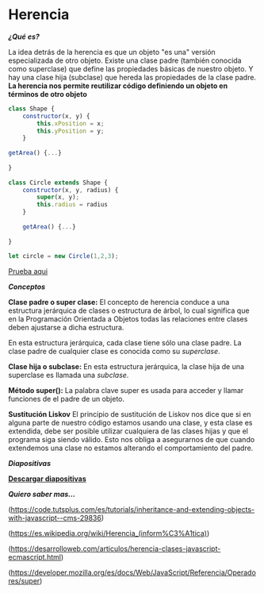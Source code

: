 # Herencia #

***¿Qué es?***

La idea detrás de la herencia es que un objeto "es una" versión especializada de otro objeto. Existe una clase padre (también conocida como superclase) que define las propiedades básicas de nuestro objeto. Y hay una clase hija (subclase) que hereda las propiedades de la clase padre.
**La herencia nos permite reutilizar código definiendo un objeto en términos de otro objeto**


```javascript
class Shape {
    constructor(x, y) {
        this.xPosition = x;
        this.yPosition = y;
    }
 
getArea() {...}
 
}
 
class Circle extends Shape {
    constructor(x, y, radius) {
        super(x, y);
        this.radius = radius
    }
 
    getArea() {...}
 
}
 
let circle = new Circle(1,2,3);
```

[Prueba aqui](https://repl.it/@EduDevf/herencia "replit")

***Conceptos***

**Clase padre o super clase:** El concepto de herencia conduce a una estructura jerárquica de clases o estructura de árbol, lo cual significa que en la Programación Orientada a Objetos todas las relaciones entre clases deben ajustarse a dicha estructura. 

En esta estructura jerárquica, cada clase tiene sólo una clase padre. La clase padre de cualquier clase es conocida como su *superclase*. 

**Clase hija o subclase:** En esta estructura jerárquica, la clase hija de una superclase es llamada una *subclase*. 


**Método super():** La palabra clave super es usada para acceder y llamar funciones de el padre de un objeto.

**Sustitución Liskov** El principio de sustitución de Liskov nos dice que si en alguna parte de nuestro código estamos usando una clase, y esta clase es extendida, debe ser posible utilizar cualquiera de las clases hijas y que el programa siga siendo válido. Esto nos obliga a asegurarnos de que cuando extendemos una clase no estamos alterando el comportamiento del padre.

***Diapositivas***

[**Descargar diapositivas**](https://raw.githubusercontent.com/devfmx/cinta-roja/master/2_herencia/Herencia.pdf)

***Quiero saber mas...***

(https://code.tutsplus.com/es/tutorials/inheritance-and-extending-objects-with-javascript--cms-29836)

(https://es.wikipedia.org/wiki/Herencia_(inform%C3%A1tica))

(https://desarrolloweb.com/articulos/herencia-clases-javascript-ecmascript.html)

(https://developer.mozilla.org/es/docs/Web/JavaScript/Referencia/Operadores/super)
